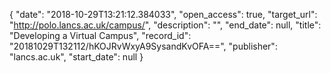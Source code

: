 {
  "date": "2018-10-29T13:21:12.384033", 
  "open_access": true, 
  "target_url": "http://polo.lancs.ac.uk/campus/", 
  "description": "", 
  "end_date": null, 
  "title": "Developing a Virtual Campus", 
  "record_id": "20181029T132112/hKOJRvWxyA9SysandKvOFA==", 
  "publisher": "lancs.ac.uk", 
  "start_date": null
}

